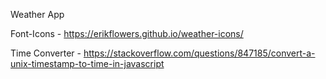 Weather App

Font-Icons - 
https://erikflowers.github.io/weather-icons/

Time Converter - 
https://stackoverflow.com/questions/847185/convert-a-unix-timestamp-to-time-in-javascript
